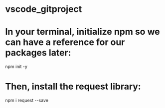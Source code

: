 # vscode_gitproject

# In your terminal, initialize npm so we can have a reference for our packages later:
npm init -y

# Then, install the request library:
npm i request --save


